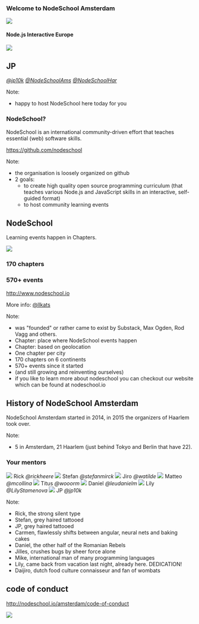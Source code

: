 ### Welcome to NodeSchool Amsterdam
<img src="images/nodeschool-logo.png" style="border: 0; box-shadow: none; ">

#### Node.js Interactive Europe


<div class="hosts hosts-primary">
	<div class="host">
		<img src="https://pbs.twimg.com/profile_images/774375648211169281/4eLwzJzE_400x400.jpg">
			<h2>JP</h2>
		<a href="https://twitter.com/jp10k"><i class="twitter">@jp10k</i></a>
		<a href="https://twitter.com/NodeSchoolAms"><i class="twitter">@NodeSchoolAms</i></a>
		<a href="https://twitter.com/NodeSchoolHar"><i class="twitter">@NodeSchoolHar</i></a>
	</div>
</div>

Note:
- happy to host NodeSchool here today for you


### NodeSchool?

NodeSchool is an international community-driven effort that teaches essential (web) software skills.

https://github.com/nodeschool

Note:
- the organisation is loosely organized on github
- 2 goals:
	- to create high quality open source programming curriculum (that teaches various Node.js and JavaScript skills in an interactive, self-guided format)
	- to host community learning events


## NodeSchool

Learning events happen in Chapters.

<img src="images/events.png"><!-- .element: class="fragment"  -->

### 170 chapters<!-- .element: class="fragment"  -->
### 570+ events<!-- .element: class="fragment"  -->

http://www.nodeschool.io

More info: <a href="https://twitter.com/llkats">@llkats</a>

Note:

- was "founded" or rather came to exist by Substack, Max Ogden, Rod Vagg and others.
- Chapter: place where NodeSchool events happen
- Chapter: based on geolocation
- One chapter per city
- 170 chapters on 6 continents
- 570+ events since it started
- (and still growing and reinventing ourselves)
- if you like to learn more about nodeschool you can checkout our website which can be found at nodeschool.io


## History of NodeSchool Amsterdam

NodeSchool Amsterdam started in 2014, in 2015 the organizers of Haarlem took over.

Note:
- 5 in Amsterdam, 21 Haarlem (just behind Tokyo and Berlin that have 22).


### Your mentors

<div class="hosts">
	<a class="host">
		<img src="https://avatars1.githubusercontent.com/u/803178?v=3&s=400">
		<span>Rick</span>
		<i class="twitter">@rickheere</i>
	</a>
	<a class="host">
		<img src="https://avatars2.githubusercontent.com/u/3287987?v=3&s=400">
		<span>Stefan</span>
		<i class="twitter">@stefanmirck</i>
	</a>
	<!-- <a class="host">
		<img src="images/carmen.jpg">
		<span>Carmen</span>
		<i class="twitter">@CarmenPopoviciu</i>
	</a> -->
	<!-- <a class="host">
		<img src="https://avatars3.githubusercontent.com/u/2955483?v=3&s=460">
		<span>Jilles</span>
		<i class="twitter">@jilles</i>
	</a> -->
	<!-- <a class="host">
		<img src="https://avatars2.githubusercontent.com/u/5583336?v=3&s=460">
		<span>Mike</span>
		<i class="twitter">@mikewoudenberg</i>
	</a> -->
	<a class="host">
		<img src="images/watilde.jpeg">
		<span>Jiro</span>
		<i class="twitter">@watilde</i>
	</a>
	<a class="host">
		<img src="https://avatars1.githubusercontent.com/u/52195?v=3&s=400">
		<span>Matteo</span>
		<i class="twitter">@mcollina</i>
	</a>
	<a class="host">
		<img src="https://avatars1.githubusercontent.com/u/944406?v=3&s=400">
		<span>Titus</span>
		<i class="twitter">@wooorm</i>
	</a>
	<a class="host">
		<img src="images/daniel-leu.jpeg">
		<span>Daniel</span>
		<i class="twitter">@leudanielm</i>
	</a>
	<a class="host">
		<img src="https://avatars1.githubusercontent.com/u/13063149?v=3&s=460">
		<span>Lily</span>
		<i class="twitter">@LilyStamenova</i>
	</a>
	<a class="host">
		<img src="https://pbs.twimg.com/profile_images/774375648211169281/4eLwzJzE_400x400.jpg">
		<span>JP</span>
		<i class="twitter">@jp10k</i>
	</a>
	<!-- <a class="host">
		<img src="images/ramon.jpeg">
		<span>Ramon</span>
		<i class="twitter">@DailyJavascript</i>
	</a> -->
</div>

Note:
- Rick, the strong silent type
- Stefan, grey haired tattooed
- JP, grey haired tattooed
- Carmen, flawlessly shifts between angular, neural nets and baking cakes
- Daniel, the other half of the Romanian Rebels
- Jilles, crushes bugs by sheer force alone
- Mike, international man of many programming languages
- Lily, came back from vacation last night, already here. DEDICATION!
- Daijiro, dutch food culture connaisseur and fan of wombats


## code of conduct

http://nodeschool.io/amsterdam/code-of-conduct

<img src="images/excellent.jpg"><!-- .element: class="fragment"  -->
